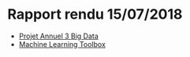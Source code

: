 # Rapport rendu 15/07/2018

* [Projet Annuel 3 Big Data](./MLIBD.md)
* [Machine Learning Toolbox](./MLtoolbox.md)